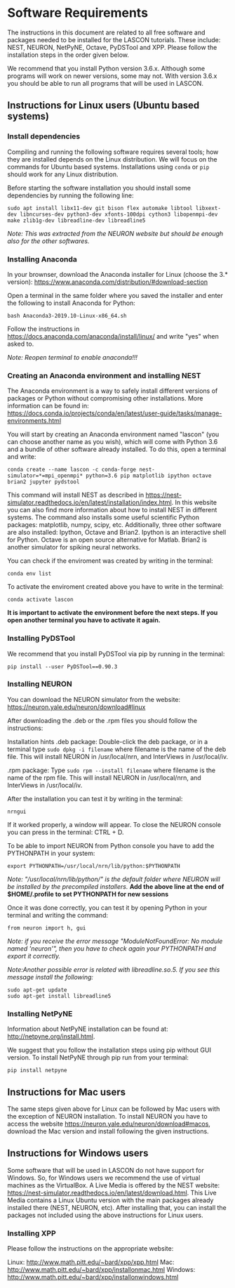 # Software Requirements

The instructions in this document are related to all free software and packages needed to be installed for the LASCON tutorials. These include: NEST, NEURON, NetPyNE, Octave, PyDSTool and XPP. Please follow the installation steps in the order given below.

We recommend that you install Python version 3.6.x. Although some programs will work on newer versions, some may not. With version 3.6.x you should be able to run all programs that will be used in LASCON.

## Instructions for Linux users (Ubuntu based systems)

### Install dependencies

Compiling and running the following software requires several tools; how they are installed depends on the Linux distribution. We will focus on the commands for Ubuntu based systems. Installations using ```conda``` or ```pip``` should work for any Linux distribution.

Before starting the software installation you should install some dependencies by running the following line:  

```
sudo apt install libx11-dev git bison flex automake libtool libxext-dev libncurses-dev python3-dev xfonts-100dpi cython3 libopenmpi-dev make zlib1g-dev libreadline-dev libreadline5
```

*Note: This was extracted from the NEURON website but should be enough also for the other softwares.* 

### Installing Anaconda

In your brownser, download the Anaconda installer for Linux (choose the 3.* version): 
https://www.anaconda.com/distribution/#download-section

Open a terminal in the same folder where you saved the installer and enter the following to install Anaconda for Python:
```
bash Anaconda3-2019.10-Linux-x86_64.sh
```

Follow the instructions in https://docs.anaconda.com/anaconda/install/linux/ and write "yes" when asked to.

*Note: Reopen terminal to enable anaconda!!!*

### Creating an Anaconda environment and installing NEST

The Anaconda environment is a way to safely install different versions of packages or Python without compromising other installations. More information can be found in: https://docs.conda.io/projects/conda/en/latest/user-guide/tasks/manage-environments.html

You will start by creating an Anaconda environment named "lascon" (you can choose another name as you wish), which will come with Python 3.6 and a bundle of other software already installed. To do this, open a terminal and write:

```
conda create --name lascon -c conda-forge nest-simulator=*=mpi_openmpi* python=3.6 pip matplotlib ipython octave brian2 jupyter pydstool
```

This command will install NEST as described in https://nest-simulator.readthedocs.io/en/latest/installation/index.html. In this website you can also find more information about how to install NEST in different systems.
The command also installs some useful scientific Python packages: matplotlib, numpy, scipy, etc. Additionally, three other software are also installed: Ipython, Octave and Brian2. Ipython is an interactive shell for Python. Octave is an open source alternative for Matlab. Brian2 is another simulator for spiking neural networks.

You can check if the enviroment was created by writing in the terminal:
```
conda env list
```

To activate the enviroment created above you have to write in the terminal:

```
conda activate lascon
```

**It is important to activate the environment before the next steps. If you open another terminal you have to activate it again.**


### Installing PyDSTool

We recommend that you install PyDSTool via pip by running in the terminal:

```
pip install --user PyDSTool==0.90.3
```

### Installing NEURON

You can download the NEURON simulator from the website: https://neuron.yale.edu/neuron/download#linux

After downloading the .deb or the .rpm files you should follow the instructions:

Installation hints 
.deb package: Double-click the deb package, or in a terminal type
     ```sudo dpkg -i filename```
where filename is the name of the deb file. This will install NEURON in /usr/local/nrn, and InterViews in /usr/local/iv.

.rpm package: Type
     ```sudo rpm --install filename```
where filename is the name of the rpm file. This will install NEURON in /usr/local/nrn, and InterViews in /usr/local/iv.

After the installation you can test it by writing in the terminal: 
```
nrngui
```

If it worked properly, a window will appear. To close the NEURON console you can press in the terminal: CTRL + D.

To be able to import NEURON from Python console you have to add the PYTHONPATH in your system:

```
export PYTHONPATH=/usr/local/nrn/lib/python:$PYTHONPATH
```

*Note: "/usr/local/nrn/lib/python/" is the default folder where NEURON will be installed by the precompiled installers.*
**Add the above line at the end of $HOME/.profile to set PYTHONPATH for new sessions**

Once it was done correctly, you can test it by opening Python in your terminal and writing the command:

```
from neuron import h, gui
```

*Note: if you receive the error message "ModuleNotFoundError: No module named 'neuron'", then you have to check again your PYTHONPATH and export it correctly.*

*Note:Another possible error is related with libreadline.so.5. If you see this message install the following:*
```
sudo apt-get update
sudo apt-get install libreadline5
```

### Installing NetPyNE

Information about NetPyNE installation can be found at: http://netpyne.org/install.html.

We suggest that you follow the installation steps using pip without GUI version. To install NetPyNE through pip run from your terminal:

```
pip install netpyne
```

<!---
We suggest you to follow installation steps using pip and GUI version. To install NetPyNE-UI through pip run from your terminal:

```
pip install netpyne_ui
jupyter nbextension enable --py jupyter_geppetto
jupyter serverextension enable --py jupyter_geppetto
jupyter nbextension enable --py widgetsnbextension
```

If it was installed correct, you can run it by writing the command in the terminal: ```NetPyNE-UI ```
-->

## Instructions for Mac users

The same steps given above for Linux can be followed by Mac users with the exception of NEURON installation. To install NEURON you have to access the website https://neuron.yale.edu/neuron/download#macos, download the Mac version and install following the given instructions.

## Instructions for Windows users

Some software that will be used in LASCON do not have support for Windows. So, for Windows users we recommend the use of virtual machines as the VirtualBox. A Live Media is offered by the NEST website: https://nest-simulator.readthedocs.io/en/latest/download.html. This Live Media contains a Linux Ubuntu version with the main packages already installed there (NEST, NEURON, etc). After installing that, you can install the packages not included using the above instructions for Linux users.

### Installing XPP

Please follow the instructions on the appropriate website:

Linux: http://www.math.pitt.edu/~bard/xpp/xpp.html
Mac: http://www.math.pitt.edu/~bard/xpp/installonmac.html
Windows: http://www.math.pitt.edu/~bard/xpp/installonwindows.html 
